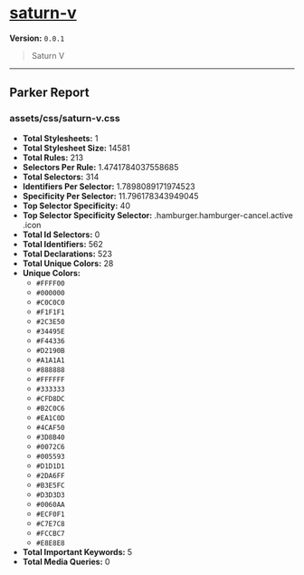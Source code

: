 # [saturn-v]( https://github.com/marcio/saturn-v )

**Version:** `0.0.1`

> Saturn V

* * *

## Parker Report

### assets/css/saturn-v.css

- **Total Stylesheets:** 1
- **Total Stylesheet Size:** 14581
- **Total Rules:** 213
- **Selectors Per Rule:** 1.4741784037558685
- **Total Selectors:** 314
- **Identifiers Per Selector:** 1.7898089171974523
- **Specificity Per Selector:** 11.796178343949045
- **Top Selector Specificity:** 40
- **Top Selector Specificity Selector:** .hamburger.hamburger-cancel.active .icon
- **Total Id Selectors:** 0
- **Total Identifiers:** 562
- **Total Declarations:** 523
- **Total Unique Colors:** 28
- **Unique Colors:**
	- `#FFFF00`
	- `#000000`
	- `#C0C0C0`
	- `#F1F1F1`
	- `#2C3E50`
	- `#34495E`
	- `#F44336`
	- `#D2190B`
	- `#A1A1A1`
	- `#888888`
	- `#FFFFFF`
	- `#333333`
	- `#CFD8DC`
	- `#B2C0C6`
	- `#EA1C0D`
	- `#4CAF50`
	- `#3D8B40`
	- `#0072C6`
	- `#005593`
	- `#D1D1D1`
	- `#2DA6FF`
	- `#B3E5FC`
	- `#D3D3D3`
	- `#0060AA`
	- `#ECF0F1`
	- `#C7E7C8`
	- `#FCCBC7`
	- `#E8E8E8`
- **Total Important Keywords:** 5
- **Total Media Queries:** 0
